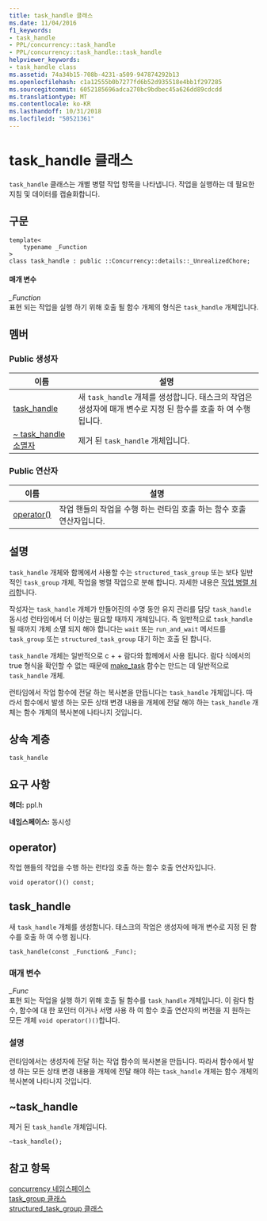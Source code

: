 ```yaml
---
title: task_handle 클래스
ms.date: 11/04/2016
f1_keywords:
- task_handle
- PPL/concurrency::task_handle
- PPL/concurrency::task_handle::task_handle
helpviewer_keywords:
- task_handle class
ms.assetid: 74a34b15-708b-4231-a509-947874292b13
ms.openlocfilehash: c1a12555b0b7277fd6b52d935518e4bb1f297285
ms.sourcegitcommit: 6052185696adca270bc9bdbec45a626dd89cdcdd
ms.translationtype: MT
ms.contentlocale: ko-KR
ms.lasthandoff: 10/31/2018
ms.locfileid: "50521361"
---
```

# <a name="taskhandle-class"></a>task_handle 클래스

`task_handle` 클래스는 개별 병렬 작업 항목을 나타냅니다. 작업을 실행하는 데 필요한 지침 및 데이터를 캡슐화합니다.

## <a name="syntax"></a>구문

```
template<
    typename _Function
>
class task_handle : public ::Concurrency::details::_UnrealizedChore;
```

#### <a name="parameters"></a>매개 변수

*_Function*<br/>
표현 되는 작업을 실행 하기 위해 호출 될 함수 개체의 형식은 `task_handle` 개체입니다.

## <a name="members"></a>멤버

### <a name="public-constructors"></a>Public 생성자

|이름|설명|
|----------|-----------------|
|[task_handle](#ctor)|새 `task_handle` 개체를 생성합니다. 태스크의 작업은 생성자에 매개 변수로 지정 된 함수를 호출 하 여 수행 됩니다.|
|[~ task_handle 소멸자](#dtor)|제거 된 `task_handle` 개체입니다.|

### <a name="public-operators"></a>Public 연산자

|이름|설명|
|----------|-----------------|
|[operator()](#task_handle__operator_call)|작업 핸들의 작업을 수행 하는 런타임 호출 하는 함수 호출 연산자입니다.|

## <a name="remarks"></a>설명

`task_handle` 개체와 함께에서 사용할 수는 `structured_task_group` 또는 보다 일반적인 `task_group` 개체, 작업을 병렬 작업으로 분해 합니다. 자세한 내용은 [작업 병렬 처리](../../../parallel/concrt/task-parallelism-concurrency-runtime.md)합니다.

작성자는 `task_handle` 개체가 만들어진의 수명 동안 유지 관리를 담당 `task_handle` 동시성 런타임에서 더 이상는 필요할 때까지 개체입니다. 즉 일반적으로 `task_handle` 될 때까지 개체 소멸 되지 해야 합니다는 `wait` 또는 `run_and_wait` 메서드를 `task_group` 또는 `structured_task_group` 대기 하는 호출 된 합니다.

`task_handle` 개체는 일반적으로 c + + 람다와 함께에서 사용 됩니다. 람다 식에서의 true 형식을 확인할 수 없는 때문에 [make_task](concurrency-namespace-functions.md#make_task) 함수는 만드는 데 일반적으로 `task_handle` 개체.

런타임에서 작업 함수에 전달 하는 복사본을 만듭니다는 `task_handle` 개체입니다. 따라서 함수에서 발생 하는 모든 상태 변경 내용을 개체에 전달 해야 하는 `task_handle` 개체는 함수 개체의 복사본에 나타나지 것입니다.

## <a name="inheritance-hierarchy"></a>상속 계층

`task_handle`

## <a name="requirements"></a>요구 사항

**헤더:** ppl.h

**네임스페이스:** 동시성

##  <a name="task_handle__operator_call"></a> operator)

작업 핸들의 작업을 수행 하는 런타임 호출 하는 함수 호출 연산자입니다.

```
void operator()() const;

```

##  <a name="task_handle__ctor"></a> task_handle

새 `task_handle` 개체를 생성합니다. 태스크의 작업은 생성자에 매개 변수로 지정 된 함수를 호출 하 여 수행 됩니다.

```
task_handle(const _Function& _Func);
```

### <a name="parameters"></a>매개 변수

*_Func*<br/>
표현 되는 작업을 실행 하기 위해 호출 될 함수를 `task_handle` 개체입니다. 이 람다 함수, 함수에 대 한 포인터 이거나 서명 사용 하 여 함수 호출 연산자의 버전을 지 원하는 모든 개체 `void operator()()`합니다.

### <a name="remarks"></a>설명

런타임에서는 생성자에 전달 하는 작업 함수의 복사본을 만듭니다. 따라서 함수에서 발생 하는 모든 상태 변경 내용을 개체에 전달 해야 하는 `task_handle` 개체는 함수 개체의 복사본에 나타나지 것입니다.

##  <a name="dtor"></a> ~task_handle

제거 된 `task_handle` 개체입니다.

```
~task_handle();
```

## <a name="see-also"></a>참고 항목

[concurrency 네임스페이스](concurrency-namespace.md)<br/>
[task_group 클래스](task-group-class.md)<br/>
[structured_task_group 클래스](structured-task-group-class.md)
